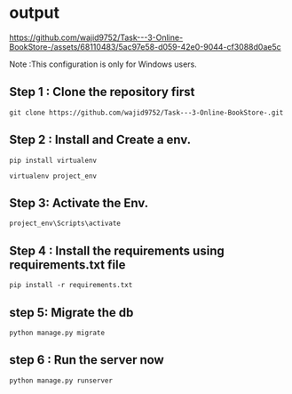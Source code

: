 

# output



https://github.com/wajid9752/Task---3-Online-BookStore-/assets/68110483/5ac97e58-d059-42e0-9044-cf3088d0ae5c



Note :This configuration is only for Windows users.



## Step 1 : Clone the repository first

```
git clone https://github.com/wajid9752/Task---3-Online-BookStore-.git
```


## Step 2 : Install and Create a env.


```
pip install virtualenv 
```

```
virtualenv project_env
```

## Step 3: Activate the Env.

```
project_env\Scripts\activate
```

## Step 4 : Install the requirements using requirements.txt file

```
pip install -r requirements.txt
```

## step 5: Migrate the db 

```
python manage.py migrate
```


## step 6 : Run the server now 
```
python manage.py runserver
```
